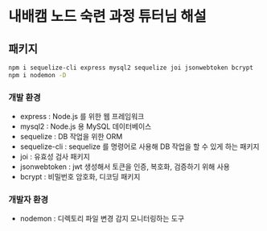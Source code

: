 # 내배캠 노드 숙련 과정 튜터님 해설

## 패키지

```bash
npm i sequelize-cli express mysql2 sequelize joi jsonwebtoken bcrypt
npm i nodemon -D
```

### 개발 환경

- express : Node.js 를 위한 웹 프레임워크
- mysql2 : Node.js 용 MySQL 데이터베이스
- sequelize : DB 작업을 위한 ORM
- sequelize-cli : sequelize 를 명령어로 사용해 DB 작업을 할 수 있게 하는 패키지
- joi : 유효성 검사 패키지
- jsonwebtoken : jwt 생성해서 토큰을 인증, 복호화, 검증하기 위해 사용
- bcrypt : 비밀번호 암호화, 디코딩 패키지

### 개발자 환경

- nodemon : 디렉토리 파일 변경 감지 모니터링하는 도구
